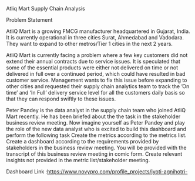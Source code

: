 
Atliq Mart Supply Chain Analysis 

Problem Statement 

AtliQ Mart is a growing FMCG manufacturer headquartered in Gujarat, India. It is currently operational in three cities Surat, Ahmedabad and Vadodara. They want to expand to other metros/Tier 1 cities in the next 2 years.

AtliQ Mart is currently facing a problem where a few key customers did not extend their annual contracts due to service issues. It is speculated that some of the essential products were either not delivered on time or not delivered in full over a continued period, which could have resulted in bad customer service. Management wants to fix this issue before expanding to other cities and requested their supply chain analytics team to track the ’On time’ and ‘In Full’ delivery service level for all the customers daily basis so that they can respond swiftly to these issues. 

Peter Pandey is the data analyst in the supply chain team who joined AtliQ Mart recently. He has been briefed about the the task in the stakeholder business review meeting. Now imagine yourself as Peter Pandey and play the role of the new data analyst who is excited to build this dashboard and perform the following task Create the metrics according to the metrics list.
Create a dashboard according to the requirements provided by stakeholders in the business review meeting. You will be provided with the transcript of this business review meeting in comic form.
Create relevant insights not provided in the metric list/stakeholder meeting.  
 
 

 Dashboard Link :https://www.novypro.com/profile_projects/jyoti-agnihotri- 





